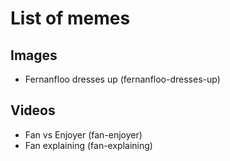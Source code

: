 # List of memes
## Images
* Fernanfloo dresses up (fernanfloo-dresses-up)

## Videos
* Fan vs Enjoyer (fan-enjoyer)
* Fan explaining (fan-explaining)
